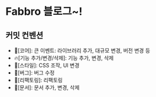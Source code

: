 # Fabbro 블로그~!

## 커밋 컨벤션
* 🚀[코어]: 큰 이벤트: 라이브러리 추가, 대규모 변경, 버전 변경 등
* 🔥[기능 추가/변경/삭제]: 기능 추가, 변경, 삭제
* 💖[스타일]: CSS 조작, UI 변경
* 🐞[버그]: 버그 수정
* 💪[리팩토링]: 리팩토링
* 📝[문서]: 문서 추가, 변경, 삭제